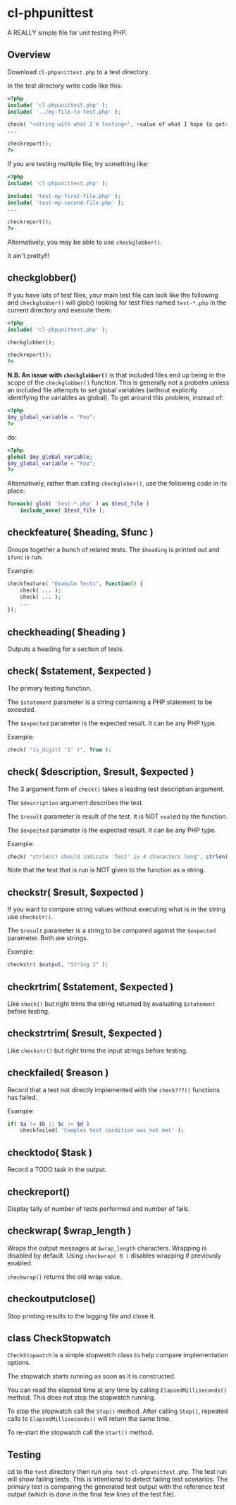 # cl-phpunittest

A REALLY simple file for unit testing PHP.

## Overview

Download `cl-phpunittest.php` to a test directory.

In the test directory write code like this:

```php
<?php
include( 'cl-phpunittest.php' );
include( '../my-file-to-test.php' );

check( "<string with what I'm testing>", <value of what I hope to get> );
...

checkreport();
?>
```

If you are testing multiple file, try something like:

```php
<?php
include( 'cl-phpunittest.php' );

include( 'test-my-first-file.php' );
include( 'test-my-second-file.php' );
...

checkreport();
?>
```

Alternatively, you may be able to use `checkglobber()`.

It ain't pretty!!!

## checkglobber()

If you have lots of test files, your main test file can look
like the following and `checkglobber()` will glob() looking for test files
named `test-*.php` in the current directory and execute them:

```php
<?php
include( 'cl-phpunittest.php' );

checkglobber();

checkreport();
?>
```

__N.B. An issue with `checkglobber()`__ is that included files end up being in the
scope of the `checkglobber()` function.  This is generally not a probelm unless
an included file attempts to set global variables (without explicitly
identifying the variables as global).  To get around this problem, instead of:

```php
<?php
$my_global_variable = "Foo";
?>
```

do:

```php
<?php
global $my_global_variable;
$my_global_variable = "Foo";
?>
```

Alternatively, rather than calling `checkglober()`, use the following code in
its place:

```php
foreach( glob( 'test-*.php' ) as $test_file )
    include_once( $test_file );
```

## checkfeature( $heading, $func )

Groups together a bunch of related tests.  The `$heading` is printed out and
`$func` is run.

Example:

```php
checkfeature( "Example Tests", function() {
    check( ... );
    check( ... );
    ...
});
```

## checkheading( $heading )

Outputs a heading for a section of tests.

## check( $statement, $expected )

The primary testing function.

The `$statement` parameter is a string containing a PHP statement to be
exceuted.

The `$expected` parameter is the expected result.  It can be any PHP type.

Example:

```php
check( "is_digit( '1' )", True );
```

## check( $description, $result, $expected )

The 3 argument form of `check()` takes a leading test description argument.

The `$description` argument describes the test.

The `$result` parameter is result of the test. It is NOT `eval`ed by the
function.

The `$expected` parameter is the expected result.  It can be any PHP type.

Example:

```php
check( "strlen() should indicate 'Test' is 4 characters long", strlen( 'Test' ), 4 );
```

Note that the test that is run is NOT given to the function as a string.

## checkstr( $result, $expected )

If you want to compare string values without executing what is in the string
use `checkstr()`.

The `$result` parameter is a string to be compared against the `$expected`
parameter.  Both are strings.

Example:

```php
checkstr( $output, "String 1" );
```

## checkrtrim( $statement, $expected )

Like `check()` but right trims the string returned by evaluating `$statement`
before testing.

## checkstrtrim( $result, $expected )

Like `checkstr()` but right trims the input strings before testing.

## checkfailed( $reason )

Record that a test not directly implemented with the `check???()` functions
has failed.

Example:

```php
if( $a != $b || $c != $d )
    checkfailed( 'Complex test condition was not met' );
```

## checktodo( $task )

Record a TODO task in the output.

## checkreport()

Display tally of number of tests performed and number of fails.

## checkwrap( $wrap_length )

Wraps the output messages at `$wrap_length` characters.  Wrapping is disabled
by default.  Using `checkwrap( 0 )` disables wrapping if previously enabled.

`checkwrap()` returns the old wrap value.

## checkoutputclose()

Stop printing results to the logging file and close it.

## class CheckStopwatch

`CheckStopwatch` is a simple stopwatch class to help compare implementation
options.

The stopwatch starts running as soon as it is constructed.

You can read the elapsed time at any time by calling `ElapsedMilliseconds()`
method.  This does not stop the stopwatch running.

To stop the stopwatch call the `Stop()` method.  After calling `Stop()`,
repeated calls to `ElapsedMilliseconds()` will return the same time.

To re-start the stopwatch call the `Start()` method.

## Testing

cd to the `test` directory then run `php test-cl-phpunittest.php`.  The test
run will show failing tests.  This is intentional to detect failing test
scenarios.  The primary test is comparing the generated test output with
the reference test output (which is done in the final few lines of the test
file).
